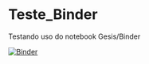 # Teste_Binder
Testando uso do notebook Gesis/Binder

[![Binder](https://mybinder.org/badge_logo.svg)](https://mybinder.org/v2/gh/RafaelHPS/Teste_Binder/master)
